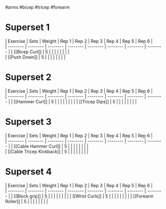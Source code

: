 #arms #bicep #tricep #forearm 
# Superset 1
| Exercise | Sets | Weight | Rep 1 | Rep 2 | Rep 3 | Rep 4 | Rep 5 | Rep 6 |  
| -------- | -------- | -------- | -------- | -------- | -------- | -------- | -------- |
| [[Bicep Curl]] | 5 |  |  |  |  |  |  |  |  
| [[Push Down]] | 5 |  |  |  |  |  |  |  |

# Superset 2
| Exercise | Sets | Weight | Rep 1 | Rep 2 | Rep 3 | Rep 4 | Rep 5 | Rep 6 |  
| -------- | -------- | -------- | -------- | -------- | -------- | -------- | -------- |
| [[Hammer Curl]] | 5 |  |  |  |  |  |  |  |
| [[Tricep Dips]] | 5 |  |  |  |  |  |  |  |

# Superset 3
| Exercise | Sets | Weight  | Rep 1 | Rep 2 | Rep 3 | Rep 4 | Rep 5 | Rep 6 |  
| -------- | -------- | -------- | -------- | -------- | -------- | -------- | -------- |
| [[Cable Hammer Curl]] | 5 |  |  |  |  |  |  |  |  
| [[Cable Tricep Kickback]] | 5 |  |  |  |  |  |  |  |

# Superset 4
| Exercise | Sets | Weight | Rep 1 | Rep 2 | Rep 3 | Rep 4 | Rep 5 | Rep 6 |  
| -------- | -------- | -------- | -------- | -------- | -------- | -------- | -------- |
| [[Block grip]] | 5 |  |  |  |  |  |  |  |
| [[Wrist Curls]] | 5 |  |  |  |  |  |  |  |
| [[Forearm Roller]] | 5 |  |  |  |  |  |  |  |
